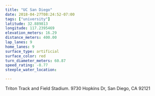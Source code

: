 ```yaml
---
title: "UC San Diego"
date: 2018-04-27T08:24:52-07:00
tags: ["university"]
latitude: 32.889813
longitude: 117.2395469
elevation_meters: 16.29
distance_meters: 400.00
lap_lanes: 9
home_lanes: 9
surface_type: artificial
surface_color: red
turn_diameter_meters: 60.87
speed_rating: -8.77
steeple_water_location:

---
```

Triton Track and Field Stadium. 9730 Hopkins Dr, San Diego, CA 92121
<!--more-->
